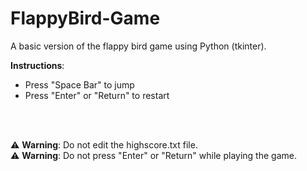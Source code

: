 FlappyBird-Game
===============

A basic version of the flappy bird game using Python (tkinter).

**Instructions**: 
  + Press "Space Bar" to jump
  + Press "Enter" or "Return" to restart

<br>
<br>

⚠️ **Warning**: Do not edit the highscore.txt file. <br>
⚠️ **Warning**: Do not press "Enter" or "Return" while playing the game.
